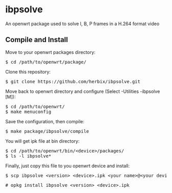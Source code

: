 # ibpsolve
An openwrt package used to solve I, B, P frames in a H.264 format video

## Compile and Install
Move to your openwrt packages directory:
<pre>
$ cd /path/to/openwrt/package/
</pre>
Clone this repository:
<pre>
$ git clone https://github.com/herbix/ibpsolve.git
</pre>
Move back to openwrt directory and configure (Select -Utilities -ibpsolve [M]):
<pre>
$ cd /path/to/openwrt/
$ make menuconfig
</pre>
Save the configuration, then compile:
<pre>
$ make package/ibpsolve/compile
</pre>
You will get ipk file at bin directory:
<pre>
$ cd /path/to/openwrt/bin/&lt;device&gt;/packages/
$ ls -l ibpsolve*
</pre>
Finally, just copy this file to you openwrt device and install:
<pre>
$ scp ibpsolve_&lt;version&gt;_&lt;device&gt;.ipk &lt;your name&gt;@&lt;your device ip&gt;:ibpsolve_&lt;version&gt;_&lt;device&gt;.ipk
</pre>
<pre>
# opkg install ibpsolve_&lt;version&gt;_&lt;device&gt;.ipk
</pre>
